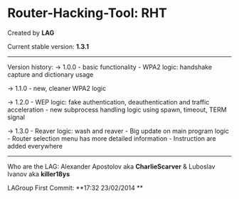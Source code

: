 Router-Hacking-Tool: RHT
===========================
Created by **LAG**

Current stable version: **1.3.1**

------------------------------

Version history:
  -> 1.0.0
      - basic functionality
      - WPA2 logic: handshake capture and dictionary usage
  
  -> 1.1.0
      - new, cleaner WPA2 logic
      
  -> 1.2.0
      - WEP logic: fake authentication, deauthentication and traffic acceleration
      - new subprocess handling logic using spawn, timeout, TERM signal

  -> 1.3.0
      - Reaver logic: wash and reaver
      - Big update on main program logic
      - Router selection menu has more detailed information
      - Instruction are added everywhere

------------------------------

Who are the LAG:
  Alexander Apostolov aka **CharlieScarver**   &   Luboslav Ivanov aka **killer18ys**


LAGroup First Commit: **17:32 23/02/2014 **
